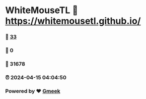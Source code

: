 # WhiteMouseTL :link: https://whitemousetl.github.io/ 
### :page_facing_up: [33](https://whitemousetl.github.io//tag.html) 
### :speech_balloon: 0 
### :hibiscus: 31678 
### :alarm_clock: 2024-04-15 04:04:50 
### Powered by :heart: [Gmeek](https://github.com/Meekdai/Gmeek)
